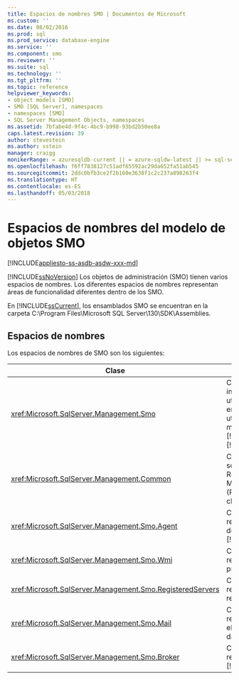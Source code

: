 ```yaml
---
title: Espacios de nombres SMO | Documentos de Microsoft
ms.custom: ''
ms.date: 08/02/2016
ms.prod: sql
ms.prod_service: database-engine
ms.service: ''
ms.component: smo
ms.reviewer: ''
ms.suite: sql
ms.technology: ''
ms.tgt_pltfrm: ''
ms.topic: reference
helpviewer_keywords:
- object models [SMO]
- SMO [SQL Server], namespaces
- namespaces [SMO]
- SQL Server Management Objects, namespaces
ms.assetid: 7bfabe4d-9f4c-4bc9-b998-93bd2b50ee8a
caps.latest.revision: 39
author: stevestein
ms.author: sstein
manager: craigg
monikerRange: = azuresqldb-current || = azure-sqldw-latest || >= sql-server-2016 || = sqlallproducts-allversions
ms.openlocfilehash: f6ff7838127c51adf65592ac29da652fa51ab545
ms.sourcegitcommit: 2ddc0bfb3ce2f2b160e3638f1c2c237a898263f4
ms.translationtype: HT
ms.contentlocale: es-ES
ms.lasthandoff: 05/03/2018
---
```

# <a name="smo-object-model-namespaces"></a>Espacios de nombres del modelo de objetos SMO
[!INCLUDE[appliesto-ss-asdb-asdw-xxx-md](../../includes/appliesto-ss-asdb-asdw-xxx-md.md)]

  [!INCLUDE[ssNoVersion](../../includes/ssnoversion-md.md)] Los objetos de administración (SMO) tienen varios espacios de nombres. Los diferentes espacios de nombres representan áreas de funcionalidad diferentes dentro de los SMO.  
  
 En [!INCLUDE[ssCurrent](../../includes/sscurrent-md.md)], los ensamblados SMO se encuentran en la carpeta C:\Program Files\Microsoft SQL Server\130\SDK\Assemblies\.  
  
## <a name="namespaces"></a>Espacios de nombres  
 Los espacios de nombres de SMO son los siguientes:  
  
|Clase|Función|  
|-----------|--------------|  
|<xref:Microsoft.SqlServer.Management.Smo>|Contiene las clases de instancia, las clases de utilidad y enumeraciones que se utilizan para manipular mediante programación [!INCLUDE[msCoName](../../includes/msconame-md.md)] [!INCLUDE[ssNoVersion](../../includes/ssnoversion-md.md)].|  
|<xref:Microsoft.SqlServer.Management.Common>|Contiene las clases que son comunes a Replication Management Objects (RMO) y SMO, como clases de conexión.|  
|<xref:Microsoft.SqlServer.Management.Smo.Agent>|Contiene clases que representan el Agente de [!INCLUDE[ssNoVersion](../../includes/ssnoversion-md.md)].|  
|<xref:Microsoft.SqlServer.Management.Smo.Wmi>|Contiene clases que representan el proveedor WMI.|  
|<xref:Microsoft.SqlServer.Management.Smo.RegisteredServers>|Contiene clases que representan el servidor registrado.|  
|<xref:Microsoft.SqlServer.Management.Smo.Mail>|Contiene clases que representan el correo electrónico de base de datos.|  
|<xref:Microsoft.SqlServer.Management.Smo.Broker>|Contiene clases que representan el [!INCLUDE[ssSB](../../includes/sssb-md.md)].|  
  
  
